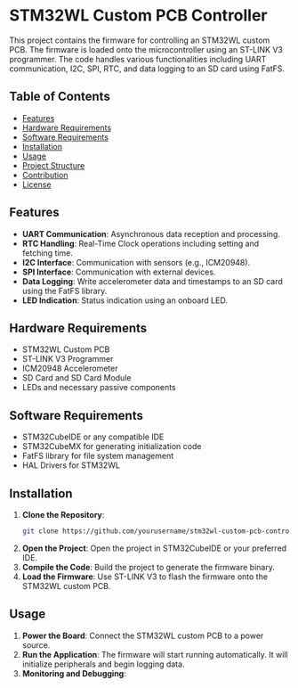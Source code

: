 # STM32WL Custom PCB Controller

This project contains the firmware for controlling an STM32WL custom PCB. The firmware is loaded onto the microcontroller using an ST-LINK V3 programmer. The code handles various functionalities including UART communication, I2C, SPI, RTC, and data logging to an SD card using FatFS.

## Table of Contents
- [Features](#features)
- [Hardware Requirements](#hardware-requirements)
- [Software Requirements](#software-requirements)
- [Installation](#installation)
- [Usage](#usage)
- [Project Structure](#project-structure)
- [Contribution](#contribution)
- [License](#license)

## Features
- **UART Communication**: Asynchronous data reception and processing.
- **RTC Handling**: Real-Time Clock operations including setting and fetching time.
- **I2C Interface**: Communication with sensors (e.g., ICM20948).
- **SPI Interface**: Communication with external devices.
- **Data Logging**: Write accelerometer data and timestamps to an SD card using the FatFS library.
- **LED Indication**: Status indication using an onboard LED.

## Hardware Requirements
- STM32WL Custom PCB
- ST-LINK V3 Programmer
- ICM20948 Accelerometer
- SD Card and SD Card Module
- LEDs and necessary passive components

## Software Requirements
- STM32CubeIDE or any compatible IDE
- STM32CubeMX for generating initialization code
- FatFS library for file system management
- HAL Drivers for STM32WL

## Installation
1. **Clone the Repository**:
    ```sh
    git clone https://github.com/yourusername/stm32wl-custom-pcb-controller.git
    ```
2. **Open the Project**:
   Open the project in STM32CubeIDE or your preferred IDE.
3. **Compile the Code**:
   Build the project to generate the firmware binary.
4. **Load the Firmware**:
   Use ST-LINK V3 to flash the firmware onto the STM32WL custom PCB.

## Usage
1. **Power the Board**:
   Connect the STM32WL custom PCB to a power source.
2. **Run the Application**:
   The firmware will start running automatically. It will initialize peripherals and begin logging data.
3. **Monitoring and Debugging**:
  
